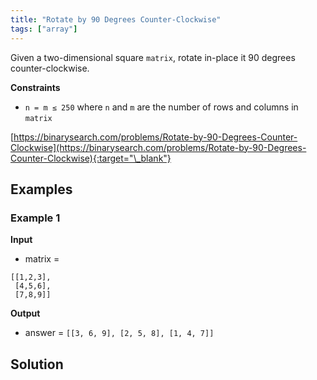 ```yaml
---
title: "Rotate by 90 Degrees Counter-Clockwise"
tags: ["array"]
---
```


Given a two-dimensional square `matrix`, rotate in-place it 90 degrees counter-clockwise.

**Constraints**

- `n = m ≤ 250` where `n` and `m` are the number of rows and columns in `matrix`

[https://binarysearch.com/problems/Rotate-by-90-Degrees-Counter-Clockwise](https://binarysearch.com/problems/Rotate-by-90-Degrees-Counter-Clockwise){:target="\_blank"}

## Examples

### Example 1

**Input**

- matrix =

```
[[1,2,3],
 [4,5,6],
 [7,8,9]]
```

**Output**

- answer = `[[3, 6, 9], [2, 5, 8], [1, 4, 7]]`

## Solution

<script src="https://gist.github.com/yaeba/16da7be5123724fcf6eccc25581cef5a.js?file=Rotate-by-90-Degrees-Counter-Clockwise.py"></script>
